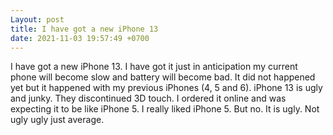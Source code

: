 ```yaml
---
Layout: post
title: I have got a new iPhone 13
date: 2021-11-03 19:57:49 +0700
---
```

I have got a new iPhone 13. I have got it just in anticipation my current phone will become slow and battery will become bad. It did not happened yet but it happened with my previous iPhones (4, 5 and 6). iPhone 13 is ugly and junky. They discontinued 3D touch. I ordered it online and was expecting it to be like iPhone 5. I really liked iPhone 5. But no. It is ugly. Not ugly ugly just average.
